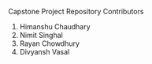 Capstone Project Repository
Contributors
1) Himanshu Chaudhary
2) Nimit Singhal
3) Rayan Chowdhury
4) Divyansh Vasal
